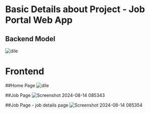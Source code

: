 # Basic  Details about Project - Job Portal Web App
## Backend Model

![dile](https://github.com/user-attachments/assets/4e27737b-cc29-4006-907b-fcae2877a408)

# Frontend 
##Home Page
![dile](https://github.com/user-attachments/assets/6f4022bb-a16a-426e-a9e4-4294b8032033)

##Job Page
![Screenshot 2024-08-14 085343](https://github.com/user-attachments/assets/a0996b3a-592f-4611-a468-e7d22c162d3f)

##Job Page - job details page
![Screenshot 2024-08-14 085354](https://github.com/user-attachments/assets/ed3e0e18-8bb5-4cfb-86e8-14ca871652e3)

